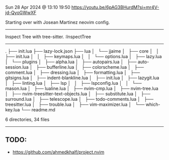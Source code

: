 Sun 28 Apr 2024 @ 13:10
19:50
https://youtu.be/6pAG3BHurdM?si=mr4V-jd-QyoGWwXF

Starting over with Josean Martinez neovim config.

---

Inspect Tree with tree-sitter.
:InspectTree

---

.
├── init.lua
├── lazy-lock.json
├── lua
│   └── jjaime
│   ├── core
│   │   ├── init.lua
│   │   ├── keymaps.lua
│   │   └── options.lua
│   ├── lazy.lua
│   └── plugins
│   ├── alpha.lua
│   ├── autopairs.lua
│   ├── auto-session.lua
│   ├── bufferline.lua
│   ├── colorscheme.lua
│   ├── comment.lua
│   ├── dressing.lua
│   ├── formatting.lua
│   ├── gitsigns.lua
│   ├── indent-blankline.lua
│   ├── init.lua
│   ├── lazygit.lua
│   ├── linting.lua
│   ├── lsp
│   │   ├── lspconfig.lua
│   │   └── mason.lua
│   ├── lualine.lua
│   ├── nvim-cmp.lua
│   ├── nvim-tree.lua
│   ├── nvim-treesitter-text-objects.lua
│   ├── substitute.lua
│   ├── surround.lua
│   ├── telescope.lua
│   ├── todo-comments.lua
│   ├── treesitter.lua
│   ├── trouble.lua
│   ├── vim-maximizer.lua
│   └── which-key.lua
└── readme.md

6 directories, 34 files

---

## TODO:

- https://github.com/ahmedkhalf/project.nvim
